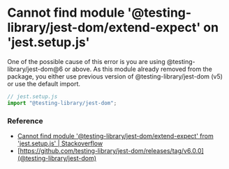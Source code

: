 # Cannot find module '@testing-library/jest-dom/extend-expect' on 'jest.setup.js'

One of the possible cause of this error is you are using @testing-library/jest-dom@6 or above. As this module already removed from the package, you either use previous version of @testing-library/jest-dom (v5) or use the default import.

```javascript
// jest.setup.js
import "@testing-library/jest-dom";
```

### Reference

- [Cannot find module '@testing-library/jest-dom/extend-expect' from 'jest.setup.js' | Stackoverflow](https://stackoverflow.com/questions/77328459/cannot-find-module-testing-library-jest-dom-extend-expect-from-jest-setup-js)
- [https://github.com/testing-library/jest-dom/releases/tag/v6.0.0](@testing-library/jest-dom)
